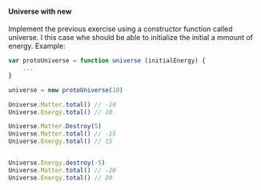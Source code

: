 #### Universe with new

Implement the previous exercise using a constructor function called universe. I this case whe should be able to initialize the initial a mmount of energy.
Example:

```jsx
var protoUniverse = function universe (initialEnergy) {
    ...
}

universe = new protoUniverse(10)

Universe.Matter.total() // -10
Universe.Energy.total() // 10

Universe.Matter.Destroy(5)
Universe.Matter.total() // -15
Universe.Energy.total() // 15


Universe.Energy.destroy(-5)
Universe.Matter.total() // -20
Universe.Energy.total() // 20
```
